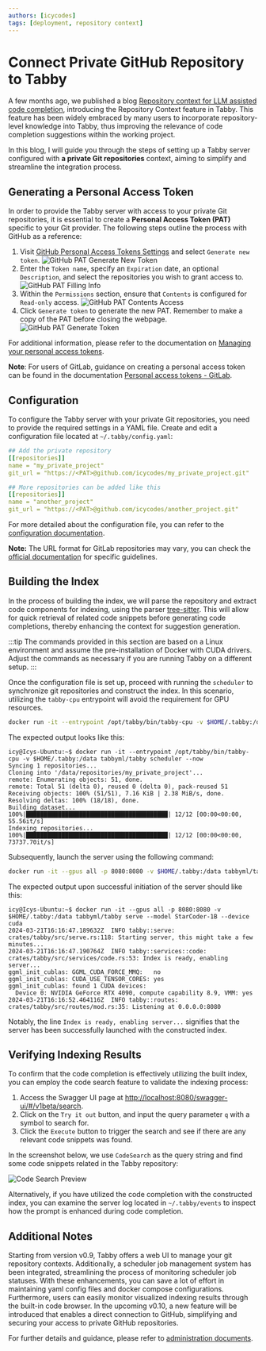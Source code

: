 ```yaml
---
authors: [icycodes]
tags: [deployment, repository context]
---
```


# Connect Private GitHub Repository to Tabby

A few months ago, we published a blog [Repository context for LLM assisted code completion](https://tabby.tabbyml.com/blog/2023/10/16/repository-context-for-code-completion), introducing the Repository Context feature in Tabby. This feature has been widely embraced by many users to incorporate repository-level knowledge into Tabby, thus improving the relevance of code completion suggestions within the working project.

In this blog, I will guide you through the steps of setting up a Tabby server configured with **a private Git repositories** context, aiming to simplify and streamline the integration process.

## Generating a Personal Access Token

In order to provide the Tabby server with access to your private Git repositories, it is essential to create a **Personal Access Token (PAT)** specific to your Git provider. The following steps outline the process with GitHub as a reference:

1. Visit [GitHub Personal Access Tokens Settings](https://github.com/settings/tokens?type=beta) and select `Generate new token`.
   ![GitHub PAT Generate New Token](./github-pat-generate-new-token.png)
2. Enter the `Token name`, specify an `Expiration` date, an optional `Description`, and select the repositories you wish to grant access to.
   ![GitHub PAT Filling Info](./github-pat-filling-info.png)
3. Within the `Permissions` section, ensure that `Contents` is configured for `Read-only` access.
   ![GitHub PAT Contents Access](./github-pat-contents-access.png)
4. Click `Generate token` to generate the new PAT. Remember to make a copy of the PAT before closing the webpage.
   ![GitHub PAT Generate Token](./github-pat-generate-token.png)

For additional information, please refer to the documentation on [Managing your personal access tokens](https://docs.github.com/en/authentication/keeping-your-account-and-data-secure/managing-your-personal-access-tokens).

**Note**: For users of GitLab, guidance on creating a personal access token can be found in the documentation [Personal access tokens - GitLab](https://docs.gitlab.com/ee/user/profile/personal_access_tokens.html#create-a-personal-access-token).

## Configuration

To configure the Tabby server with your private Git repositories, you need to provide the required settings in a YAML file. Create and edit a configuration file located at `~/.tabby/config.yaml`:

```yaml
## Add the private repository
[[repositories]]
name = "my_private_project"
git_url = "https://<PAT>@github.com/icycodes/my_private_project.git"

## More repositories can be added like this
[[repositories]]
name = "another_project"
git_url = "https://<PAT>@github.com/icycodes/another_project.git"
```

For more detailed about the configuration file, you can refer to the [configuration documentation](https://tabby.tabbyml.com/docs/configuration).

**Note:** The URL format for GitLab repositories may vary, you can check the [official documentation](https://docs.gitlab.com/ee/user/profile/personal_access_tokens.html#clone-repository-using-personal-access-token) for specific guidelines.

## Building the Index

In the process of building the index, we will parse the repository and extract code components for indexing, using the parser [tree-sitter](https://tree-sitter.github.io/tree-sitter/). This will allow for quick retrieval of related code snippets before generating code completions, thereby enhancing the context for suggestion generation.

:::tip
The commands provided in this section are based on a Linux environment and assume the pre-installation of Docker with CUDA drivers. Adjust the commands as necessary if you are running Tabby on a different setup.
:::

Once the configuration file is set up, proceed with running the `scheduler` to synchronize git repositories and construct the index. In this scenario, utilizing the `tabby-cpu` entrypoint will avoid the requirement for GPU resources.

```bash
docker run -it --entrypoint /opt/tabby/bin/tabby-cpu -v $HOME/.tabby:/data tabbyml/tabby scheduler --now
```

The expected output looks like this:

```console
icy@Icys-Ubuntu:~$ docker run -it --entrypoint /opt/tabby/bin/tabby-cpu -v $HOME/.tabby:/data tabbyml/tabby scheduler --now
Syncing 1 repositories...
Cloning into '/data/repositories/my_private_project'...
remote: Enumerating objects: 51, done.
remote: Total 51 (delta 0), reused 0 (delta 0), pack-reused 51
Receiving objects: 100% (51/51), 7.16 KiB | 2.38 MiB/s, done.
Resolving deltas: 100% (18/18), done.
Building dataset...
100%|████████████████████████████████████████| 12/12 [00:00<00:00, 55.56it/s]
Indexing repositories...
100%|████████████████████████████████████████| 12/12 [00:00<00:00, 73737.70it/s]
```

Subsequently, launch the server using the following command:

```bash
docker run -it --gpus all -p 8080:8080 -v $HOME/.tabby:/data tabbyml/tabby serve --model StarCoder-1B --device cuda
```

The expected output upon successful initiation of the server should like this:

```console
icy@Icys-Ubuntu:~$ docker run -it --gpus all -p 8080:8080 -v $HOME/.tabby:/data tabbyml/tabby serve --model StarCoder-1B --device cuda
2024-03-21T16:16:47.189632Z  INFO tabby::serve: crates/tabby/src/serve.rs:118: Starting server, this might take a few minutes...
2024-03-21T16:16:47.190764Z  INFO tabby::services::code: crates/tabby/src/services/code.rs:53: Index is ready, enabling server...
ggml_init_cublas: GGML_CUDA_FORCE_MMQ:   no
ggml_init_cublas: CUDA_USE_TENSOR_CORES: yes
ggml_init_cublas: found 1 CUDA devices:
  Device 0: NVIDIA GeForce RTX 4090, compute capability 8.9, VMM: yes
2024-03-21T16:16:52.464116Z  INFO tabby::routes: crates/tabby/src/routes/mod.rs:35: Listening at 0.0.0.0:8080
```

Notably, the line `Index is ready, enabling server...` signifies that the server has been successfully launched with the constructed index.

## Verifying Indexing Results

To confirm that the code completion is effectively utilizing the built index, you can employ the code search feature to validate the indexing process:

1. Access the Swagger UI page at [http://localhost:8080/swagger-ui/#/v1beta/search](http://localhost:8080/swagger-ui/#/v1beta/search).
2. Click on the `Try it out` button, and input the query parameter `q` with a symbol to search for.
3. Click the `Execute` button to trigger the search and see if there are any relevant code snippets was found.

In the screenshot below, we use `CodeSearch` as the query string and find some code snippets related in the Tabby repository:

![Code Search Preview](./code-search-preview.png)

Alternatively, if you have utilized the code completion with the constructed index, you can examine the server log located in `~/.tabby/events` to inspect how the prompt is enhanced during code completion.

## Additional Notes

Starting from version v0.9, Tabby offers a web UI to manage your git repository contexts. Additionally, a scheduler job management system has been integrated, streamlining the process of monitoring scheduler job statuses. With these enhancements, you can save a lot of effort in maintaining yaml config files and docker compose configurations. Furthermore, users can easily monitor visualized indexing results through the built-in code browser.
In the upcoming v0.10, a new feature will be introduced that enables a direct connection to GitHub, simplifying and securing your access to private GitHub repositories.

For further details and guidance, please refer to [administration documents](https://tabby.tabbyml.com/docs/administration/).

